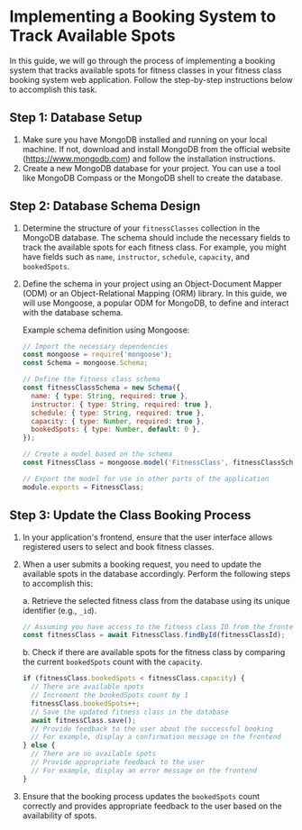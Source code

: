 # Implementing a Booking System to Track Available Spots

In this guide, we will go through the process of implementing a booking system that tracks available spots for fitness classes in your fitness class booking system web application. Follow the step-by-step instructions below to accomplish this task.

## Step 1: Database Setup
1. Make sure you have MongoDB installed and running on your local machine. If not, download and install MongoDB from the official website (https://www.mongodb.com) and follow the installation instructions.
2. Create a new MongoDB database for your project. You can use a tool like MongoDB Compass or the MongoDB shell to create the database.

## Step 2: Database Schema Design
1. Determine the structure of your `fitnessClasses` collection in the MongoDB database. The schema should include the necessary fields to track the available spots for each fitness class. For example, you might have fields such as `name`, `instructor`, `schedule`, `capacity`, and `bookedSpots`.
2. Define the schema in your project using an Object-Document Mapper (ODM) or an Object-Relational Mapping (ORM) library. In this guide, we will use Mongoose, a popular ODM for MongoDB, to define and interact with the database schema.

   Example schema definition using Mongoose:

   ```javascript
   // Import the necessary dependencies
   const mongoose = require('mongoose');
   const Schema = mongoose.Schema;

   // Define the fitness class schema
   const fitnessClassSchema = new Schema({
     name: { type: String, required: true },
     instructor: { type: String, required: true },
     schedule: { type: String, required: true },
     capacity: { type: Number, required: true },
     bookedSpots: { type: Number, default: 0 },
   });

   // Create a model based on the schema
   const FitnessClass = mongoose.model('FitnessClass', fitnessClassSchema);

   // Export the model for use in other parts of the application
   module.exports = FitnessClass;
   ```

## Step 3: Update the Class Booking Process
1. In your application's frontend, ensure that the user interface allows registered users to select and book fitness classes.
2. When a user submits a booking request, you need to update the available spots in the database accordingly. Perform the following steps to accomplish this:

   a. Retrieve the selected fitness class from the database using its unique identifier (e.g., `_id`).
   ```javascript
   // Assuming you have access to the fitness class ID from the frontend
   const fitnessClass = await FitnessClass.findById(fitnessClassId);
   ```

   b. Check if there are available spots for the fitness class by comparing the current `bookedSpots` count with the `capacity`.
   ```javascript
   if (fitnessClass.bookedSpots < fitnessClass.capacity) {
     // There are available spots
     // Increment the bookedSpots count by 1
     fitnessClass.bookedSpots++;
     // Save the updated fitness class in the database
     await fitnessClass.save();
     // Provide feedback to the user about the successful booking
     // For example, display a confirmation message on the frontend
   } else {
     // There are no available spots
     // Provide appropriate feedback to the user
     // For example, display an error message on the frontend
   }
   ```

3. Ensure that the booking process updates the `bookedSpots` count correctly and provides appropriate feedback to the user based on the availability of spots.


